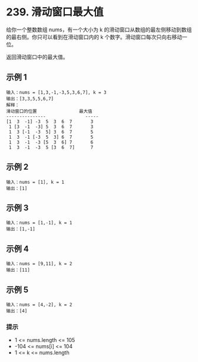 # 239. 滑动窗口最大值

给你一个整数数组 nums，有一个大小为 k 的滑动窗口从数组的最左侧移动到数组的最右侧。你只可以看到在滑动窗口内的 k 个数字。滑动窗口每次只向右移动一位。

返回滑动窗口中的最大值。

## 示例 1

```
输入：nums = [1,3,-1,-3,5,3,6,7], k = 3
输出：[3,3,5,5,6,7]
解释：
滑动窗口的位置                最大值
---------------               -----
[1  3  -1] -3  5  3  6  7       3
 1 [3  -1  -3] 5  3  6  7       3
 1  3 [-1  -3  5] 3  6  7       5
 1  3  -1 [-3  5  3] 6  7       5
 1  3  -1  -3 [5  3  6] 7       6
 1  3  -1  -3  5 [3  6  7]      7
```

## 示例 2

```
输入：nums = [1], k = 1
输出：[1]
```

## 示例 3

```
输入：nums = [1,-1], k = 1
输出：[1,-1]
```

## 示例 4

```
输入：nums = [9,11], k = 2
输出：[11]
```

## 示例 5

```
输入：nums = [4,-2], k = 2
输出：[4]
```

### 提示

- 1 <= nums.length <= 105
- -104 <= nums[i] <= 104
- 1 <= k <= nums.length
